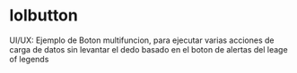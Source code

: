 # lolbutton
UI/UX: Ejemplo de Boton multifuncion, para ejecutar varias acciones de carga de datos sin levantar el dedo basado en el boton de alertas del leage of legends

